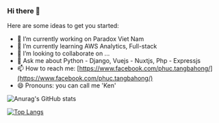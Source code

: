 ### Hi there 👋

Here are some ideas to get you started:

- 🔭 I’m currently working on Paradox Viet Nam
- 🌱 I’m currently learning AWS Analytics, Full-stack
- 👯 I’m looking to collaborate on ...
- 💬 Ask me about Python - Django, Vuejs - Nuxtjs, Php - Expressjs
- 📫 How to reach me: [https://www.facebook.com/phuc.tangbahong/](https://www.facebook.com/phuc.tangbahong/)
- 😄 Pronouns: you can call me 'Ken'


![Anurag's GitHub stats](https://github-readme-stats.vercel.app/api?username==phuctang-it&show_icons=true&theme=radical)

[![Top Langs](https://github-readme-stats.vercel.app/api/top-langs/?username=phuctang-it&langs_count=8)](https://github.com/anuraghazra/github-readme-stats)


